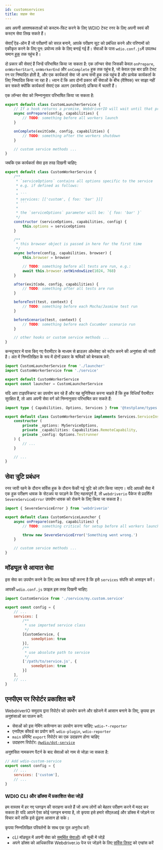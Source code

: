 ```yaml
---
id: customservices
title: ग्राहक सेवा
---
```


आप अपनी आवश्यकताओं को कस्टम-फिट करने के लिए WDIO टेस्ट रनर के लिए अपनी स्वयं की कस्टम सेवा लिख सकते हैं।

सेवाएँ ऐड-ऑन हैं जो परीक्षणों को सरल बनाने, आपके परीक्षण सूट को प्रबंधित करने और परिणामों को एकीकृत करने के लिए पुन: प्रयोज्य तर्क के लिए बनाई गई हैं। सेवाओं के पास `wdio.conf.js`में उपलब्ध समान [हुक](/docs/configurationfile) तक पहुंच है।

दो प्रकार की सेवाएं हैं जिन्हें परिभाषित किया जा सकता है: एक लॉन्चर सेवा जिसकी केवल `onPrepare`, `onWorkerStart`, `onWorkerEnd` और `onComplete` हुक तक पहुंच है, जो केवल एक बार प्रति टेस्ट रन पर निष्पादित होती है, और एक कार्यकर्ता सेवा जो अन्य सभी हुक तक पहुंच है और प्रत्येक कार्यकर्ता के लिए निष्पादित किया जा रहा है। ध्यान दें कि आप दोनों प्रकार की सेवाओं के बीच (वैश्विक) चर साझा नहीं कर सकते क्योंकि कार्यकर्ता सेवाएं एक अलग (कार्यकर्ता) प्रक्रिया में चलती हैं।

एक लॉन्चर सेवा को निम्नानुसार परिभाषित किया जा सकता है:

```js
export default class CustomLauncherService {
    // If a hook returns a promise, WebdriverIO will wait until that promise is resolved to continue.
    async onPrepare(config, capabilities) {
        // TODO: something before all workers launch
    }

    onComplete(exitCode, config, capabilities) {
        // TODO: something after the workers shutdown
    }

    // custom service methods ...
}
```

जबकि एक कार्यकर्ता सेवा इस तरह दिखनी चाहिए:

```js
export default class CustomWorkerService {
    /**
     * `serviceOptions` contains all options specific to the service
     * e.g. if defined as follows:
     *
     * ```
     * services: [['custom', { foo: 'bar' }]]
     * ```
     *
     * the `serviceOptions` parameter will be: `{ foo: 'bar' }`
     */
    constructor (serviceOptions, capabilities, config) {
        this.options = serviceOptions
    }

    /**
     * this browser object is passed in here for the first time
     */
    async before(config, capabilities, browser) {
        this.browser = browser

        // TODO: something before all tests are run, e.g.:
        await this.browser.setWindowSize(1024, 768)
    }

    after(exitCode, config, capabilities) {
        // TODO: something after all tests are run
    }

    beforeTest(test, context) {
        // TODO: something before each Mocha/Jasmine test run
    }

    beforeScenario(test, context) {
        // TODO: something before each Cucumber scenario run
    }

    // other hooks or custom service methods ...
}
```

कन्स्ट्रक्टर में पास किए गए पैरामीटर के माध्यम से ब्राउज़र ऑब्जेक्ट को स्टोर करने की अनुशंसा की जाती है। अंत में निम्नलिखित के रूप में दोनों प्रकार के श्रमिकों को बेनकाब करें:

```js
import CustomLauncherService from './launcher'
import CustomWorkerService from './service'

export default CustomWorkerService
export const launcher = CustomLauncherService
```

यदि आप टाइपस्क्रिप्ट का उपयोग कर रहे हैं और यह सुनिश्चित करना चाहते हैं कि हुक विधियाँ पैरामीटर सुरक्षित हैं, तो आप अपनी सेवा वर्ग को निम्नानुसार परिभाषित कर सकते हैं:

```ts
import type { Capabilities, Options, Services } from '@testplane/types'

export default class CustomWorkerService implements Services.ServiceInstance {
    constructor (
        private _options: MyServiceOptions,
        private _capabilities: Capabilities.RemoteCapability,
        private _config: Options.Testrunner
    ) {
        // ...
    }

    // ...
}
```

## सेवा त्रुटि प्रबंधन

रनर जारी रहने के दौरान सर्विस हुक के दौरान फेंकी गई त्रुटि को लॉग किया जाएगा। यदि आपकी सेवा में एक हुक परीक्षण धावक के सेटअप या फाड़ने के लिए महत्वपूर्ण है, तो `webdriverio` पैकेज से प्रदर्शित `SevereServiceError` उपयोग धावक को रोकने के लिए किया जा सकता है।

```js
import { SevereServiceError } from 'webdriverio'

export default class CustomServiceLauncher {
    async onPrepare(config, capabilities) {
        // TODO: something critical for setup before all workers launch

        throw new SevereServiceError('Something went wrong.')
    }

    // custom service methods ...
}
```

## मॉड्यूल से आयात सेवा

इस सेवा का उपयोग करने के लिए अब केवल यही करना है कि इसे `services` संपत्ति को असाइन करें।

आपकी `wdio.conf.js` फ़ाइल इस तरह दिखनी चाहिए:

```js
import CustomService from './service/my.custom.service'

export const config = {
    // ...
    services: [
        /**
         * use imported service class
         */
        [CustomService, {
            someOption: true
        }],
        /**
         * use absolute path to service
         */
        ['/path/to/service.js', {
            someOption: true
        }]
    ],
    // ...
}
```

## एनपीएम पर रिपोर्टर प्रकाशित करें

WebdriverIO समुदाय द्वारा रिपोर्टर को उपभोग करने और खोजने में आसान बनाने के लिए, कृपया इन अनुशंसाओं का पालन करें:

* सेवाओं को इस नेमिंग कांवेन्सन का उपयोग करना चाहिए: `wdio-*-reporter`
* एनपीएम कीवर्ड का प्रयोग करें: `wdio-plugin`, `wdio-reporter`
* `main` प्रविष्टि `export` रिपोर्टर का एक उदाहरण होना चाहिए
* उदाहरण रिपोर्टर: [`@wdio/dot-service`](https://github.com/webdriverio/webdriverio/tree/main/packages/wdio-sauce-service)

अनुशंसित नामकरण पैटर्न के बाद सेवाओं को नाम से जोड़ा जा सकता है:

```js
// Add wdio-custom-service
export const config = {
    // ...
    services: ['custom'],
    // ...
}
```

### WDIO CLI और डॉक्स में प्रकाशित सेवा जोड़ें

हम वास्तव में हर नए प्लगइन की सराहना करते हैं जो अन्य लोगों को बेहतर परीक्षण करने में मदद कर सकता है! यदि आपने ऐसा कोई प्लगइन बनाया है, तो कृपया इसे हमारे सीएलआई और डॉक्स में जोड़ने पर विचार करें ताकि इसे ढूंढना आसान हो सके।

कृपया निम्नलिखित परिवर्तनों के साथ एक पुल अनुरोध करें:

- cLI मॉड्यूल में अपनी सेवा को [समर्थित सेवाओं](https://github.com/webdriverio/webdriverio/blob/main/packages/wdio-cli/src/constants.ts#L92-L128)) की सूची में जोड़ें
- अपने डॉक्स को आधिकारिक Webdriver.io पेज पर जोड़ने के लिए [सर्विस लिस्ट](https://github.com/webdriverio/webdriverio/blob/main/scripts/docs-generation/3rd-party/services.json) को एन्हांस करें
